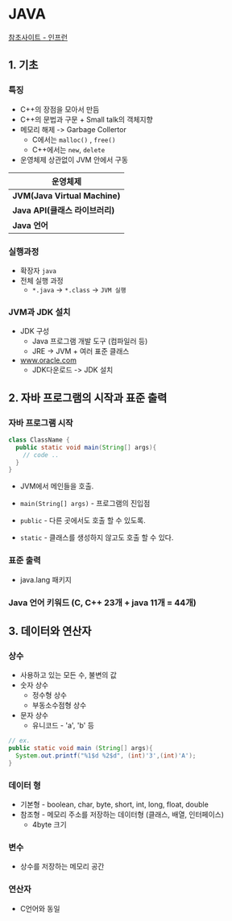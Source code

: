 # JAVA

[참초사이트 - 인프런](https://www.inflearn.com/course/자바java-언어-기본-강좌)

## 1. 기초

### 특징

- C++의 장점을 모아서 만듬
- C++의 문법과 구문 + Small talk의 객체지향
- 메모리 해제 -> Garbage Collertor
  - C에서는 `malloc()` , `free()`
  - C++에서는 `new`, `delete`
- 운영체제 상관없이 JVM 안에서 구동

| 운영체제                          |
| ----------------------------- |
| **JVM(Java Virtual Machine)** |
| **Java API(클래스 라이브러리)**       |
| **Java 언어**                   |



### 실행과정

- 확장자 `java`
- 전체 실행 과정
  - `*.java` -> `*.class` -> `JVM 실행`

### JVM과 JDK 설치

- JDK 구성
  -  Java 프로그램 개발 도구 (컴파일러 등)
  -  JRE -> JVM + 여러 표준 클래스
- www.oracle.com
  - JDK다운로드 -> JDK 설치


  

  

## 2.  자바 프로그램의 시작과 표준 출력

### 자바 프로그램 시작

```java
class ClassName {
  public static void main(String[] args){
    // code ..
  }
}
```

- JVM에서 메인들을 호출.

- `main(String[] args)` - 프로그램의 진입점

- `public` - 다른 곳에서도 호출 할 수 있도록.

- `static` - 클래스를 생성하지 않고도 호출 할 수 있다.

### 표준 출력

- java.lang 패키지

### Java 언어 키워드 (C, C++ 23개 + java 11개 = 44개) 

  

  

## 3. 데이터와 연산자

### 상수

- 사용하고 있는 모든 수, 불변의 값
- 숫자 상수
  - 정수형 상수
  - 부동소수점형 상수
- 문자 상수
  - 유니코드 - 'a', 'b' 등

``` java
// ex.
public static void main (String[] args){
  System.out.printf("%1$d %2$d", (int)'3',(int)'A');
}
```

### 데이터 형

- 기본형 - boolean, char, byte, short, int, long, float, double
- 참조형 - 메모리 주소를 저장하는 데이터형 (클래스, 배열, 인터페이스)
  - 4byte 크기

### 변수

- 상수를 저장하는 메모리 공간

### 연산자

- C언어와 동일 